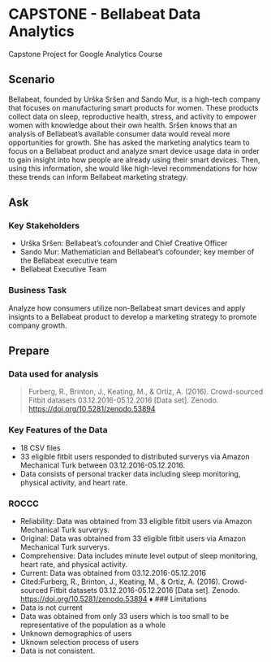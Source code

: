 # CAPSTONE - Bellabeat Data Analytics 
Capstone Project for Google Analytics Course
## Scenario
Bellabeat, founded by Urška Sršen and Sando Mur, is a high-tech company that focuses on manufacturing smart products for women. These products collect data on sleep, reproductive health, stress, and activity to empower women with knowledge about their own health. Sršen knows that an analysis of Bellabeat’s available consumer data would reveal more opportunities for growth. She has asked the marketing analytics team to focus on a Bellabeat product and analyze smart device usage data in order to gain insight into how people are already using their smart devices. Then, using this information, she would like high-level recommendations for how these trends can inform Bellabeat marketing strategy. 
## Ask
### Key Stakeholders
+ Urška Sršen: Bellabeat’s cofounder and Chief Creative Officer 
+ Sando Mur: Mathematician and Bellabeat’s cofounder; key member of the Bellabeat executive team 
+ Bellabeat Executive Team
### Business Task
Analyze how consumers utilize non-Bellabeat smart devices and apply insignts to a Bellabeat product to develop a marketing strategy to promote company growth.
## Prepare
### Data used for analysis
> Furberg, R., Brinton, J., Keating, M., & Ortiz, A. (2016). Crowd-sourced Fitbit datasets 03.12.2016-05.12.2016 [Data set]. Zenodo. https://doi.org/10.5281/zenodo.53894
### Key Features of the Data
* 18 CSV files
* 33 eligible fitbit users responded to distributed surverys via Amazon Mechanical Turk between 03.12.2016-05.12.2016. 
* Data consists of personal tracker data including sleep monitoring, physical activity, and heart rate.
### ROCCC
* Reliability: Data was obtained from 33 eligible fitbit users via Amazon Mechanical Turk surverys.
* Original: Data was obtained from 33 eligible fitbit users via Amazon Mechanical Turk surverys.
* Comprehensive: Data includes minute level output of sleep monitoring, heart rate, and physical activity.
* Current: Data was obtained from 03.12.2016-05.12.2016
* Cited:Furberg, R., Brinton, J., Keating, M., & Ortiz, A. (2016). Crowd-sourced Fitbit datasets 03.12.2016-05.12.2016 [Data set]. Zenodo. https://doi.org/10.5281/zenodo.53894
:diamonds: ### Limitations
* Data is not current
* Data was obtained from only 33 users which is too small to be representative of the population as a whole
* Unknown demographics of users
* Uknown selection process of users
* Data is not consistent. 
